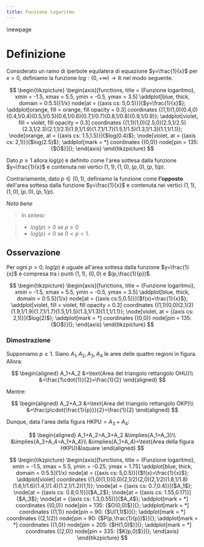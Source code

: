```yaml
---
title: Funzione logaritmo
---
```


\newpage

# Definizione

Considerato un ramo di iperbole equilatera di equazione $y=\frac{1}{x}$ per $x>0$, definiamo la funzione $log:(0,+\infty)\to{\mathbb{R}}$ nel modo seguente.

$$
\begin{tikzpicture}
    \begin{axis}[functions, title = {Funzione logaritmo},
                xmin = -1.5, xmax = 5.5, ymin = -0.5, ymax = 3.5]
        \addplot[blue, thick, domain = 0:5.5]{1/x}
            node[at = {(axis cs: 5,0.5)}]{$y=\frac{1}{x}$};
        \addplot[orange, fill = orange, fill opacity = 0.3]
            coordinates {(1,1)(1,0)(0.4,0)(0.4,1/0.4)(0.5,1/0.5)(0.6,1/0.6)(0.7,1/0.7)(0.8,1/0.8)(0.9,1/0.9)};
        \addplot[violet, fill = violet, fill opacity = 0.3]
            coordinates {(1,1)(1,0)(2.5,0)(2.5,1/2.5)(2.3,1/2.3)(2.1,1/2.1)(1.9,1/1.9)(1.7,1/1.7)(1.5,1/1.5)(1.3,1/1.3)(1.1,1/1.1)};
        \node[orange, at = {(axis cs: 1.5,1.5)}]{$log(0.4)$};
        \node[violet, at = {(axis cs: 2,1)}]{$log(2.5)$};
        \addplot[mark = *]
            coordinates {(0,0)}
            node[pin = 135: {$O$}]{};
    \end{axis}
\end{tikzpicture}
$$

Dato $p\geq{1}$ allora $log(p)$ è definito come l'area sottesa dalla funzione $y=\frac{1}{x}$ e contenuta nei vertici $(1,1),(1,0),(p,0),(p,1/p)$. 

Contrariamente, dato $p\in(0,1)$, definiamo la funzione come **l'opposto** dell'area sottesa dalla funzione $y=\frac{1}{x}$ e contenuta nei vertici $(1,1),(1,0),(p,0),(p,1/p)$.

*Nota bene*

> In sintesi:

> - $log(p)>0$ se $p\geq{0}$
> - $log(p)<0$ se $0<p<1$.

## Osservazione

Per ogni $p>0,\;log(p)$ è uguale all'area sottesa dalla funzione $y=\frac{1}{x}$ e compresa tra i punti $(1,1)$, $(0,0)$ e $(p,\frac{1}{p})$.

$$
\begin{tikzpicture}
    \begin{axis}[functions, title = {Funzione logaritmo},
                xmin = -1.5, xmax = 5.5, ymin = -0.5, ymax = 3.5]
        \addplot[blue, thick, domain = 0:5.5]{1/x}
            node[at = {(axis cs:5,0.5)}]{$f(x)=\frac{1}{x}$};
        \addplot[violet, fill = violet, fill opacity = 0.3]
            coordinates {(1,1)(0,0)(2,1/2)(1.9,1/1.9)(1.7,1/1.7)(1.5,1/1.5)(1.3,1/1.3)(1.1,1/1.1)};
        \node[violet, at = {(axis cs: 2,1)}]{$log(2)$};
        \addplot[mark = *]
            coordinates {(0,0)}
            node[pin = 135: {$O$}]{};
    \end{axis}
\end{tikzpicture}
$$

### Dimostrazione

Supponiamo $p\geq{1}$. Siano $A_1,A_2,A_3,A_4$ le aree delle quattro regioni in figura. Allora:

$$
\begin{aligned}
    A_1+A_2
    &=\text{Area del triangolo rettangolo OHU}\\
    &=\frac{1\cdot{1}}{2}=\frac{1}{2}
\end{aligned}
$$

Mentre:

$$
\begin{aligned}
    A_2+A_3
    &=\text{Area del triangolo rettangolo OKP}\\
    &=\frac{p\cdot{\frac{1}{p}}}{2}=\frac{1}{2}
\end{aligned}
$$

Dunque, data l'area della figura $\text{HKPU}=A_3+A_4$:

$$
\begin{aligned}
    A_1+A_2=A_3+A_2
    &\implies{A_1=A_3}\\
    &\implies{A_3+A_4=A_1+A_4}\\
    &\implies{A_1+A_4}=\text{Area della figura HKPU}&\square
\end{aligned}
$$

$$
\begin{tikzpicture}
    \begin{axis}[functions, title = {Funzione logaritmo},
                xmin = -1.5, xmax = 5.5, ymin = -0.25, ymax = 1.75]
        \addplot[blue, thick, domain = 0:5.5]{1/x}
            node[at = {(axis cs: 5,0.5)}]{$f(x)=\frac{1}{x}$};
        \addplot[violet]
            coordinates {(1,0)(1,1)(0,0)(2,1/2)(2,0)(2,1/2)(1.8,1/1.8)(1.6,1/1.6)(1.4,1/1.4)(1.2,1/1.2)(1,1)};
        \node[at = {(axis cs: 0.7,0.4)}]{$A_1$};
        \node[at = {(axis cs: 0.8,0.1)}]{$A_2$};
        \node[at = {(axis cs: 1.55,0.17)}]{$A_3$};
        \node[at = {(axis cs: 1.3,0.55)}]{$A_4$};
        \addplot[mark = *] coordinates {(0,0)}
            node[pin = 135: {$O(0,0)$}]{};
        \addplot[mark = *] coordinates {(1,1)}
            node[pin = 90: {$U(1,1)$}]{};
        \addplot[mark = *] coordinates {(2,1/2)}
            node[pin = 90: {$P(p,\frac{1}{p})$}]{};
        \addplot[mark = *] coordinates {(1,0)}
            node[pin = 205: {$H(1,0)$}]{};
        \addplot[mark = *] coordinates {(2,0)}
            node[pin = 335: {$K(p,0)$}]{};
    \end{axis}
\end{tikzpicture}
$$